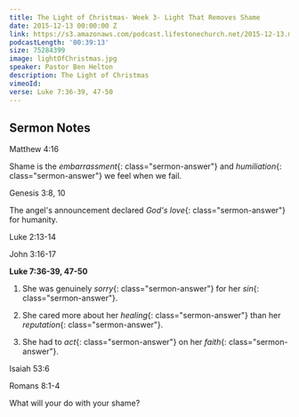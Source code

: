 ```yaml
---
title: The Light of Christmas- Week 3- Light That Removes Shame
date: 2015-12-13 00:00:00 Z
link: https://s3.amazonaws.com/podcast.lifestonechurch.net/2015-12-13.mp3
podcastLength: '00:39:13'
size: 75284399
image: lightOfChristmas.jpg
speaker: Pastor Ben Helton
description: The Light of Christmas
vimeoId: 
verse: Luke 7:36-39, 47-50
---
```


## Sermon Notes

Matthew 4:16

Shame is the *embarrassment*{: class="sermon-answer"} and *humiliation*{: class="sermon-answer"} we feel when we fail.

Genesis 3:8, 10

The angel's announcement declared *God's love*{: class="sermon-answer"} for humanity.

Luke 2:13-14

John 3:16-17

**Luke 7:36-39, 47-50**

1. She was genuinely *sorry*{: class="sermon-answer"} for her *sin*{: class="sermon-answer"}.

2. She cared more about her *healing*{: class="sermon-answer"} than her *reputation*{: class="sermon-answer"}.

3. She had to *act*{: class="sermon-answer"} on her *faith*{: class="sermon-answer"}.

Isaiah 53:6

Romans 8:1-4

What will your do with your shame?
